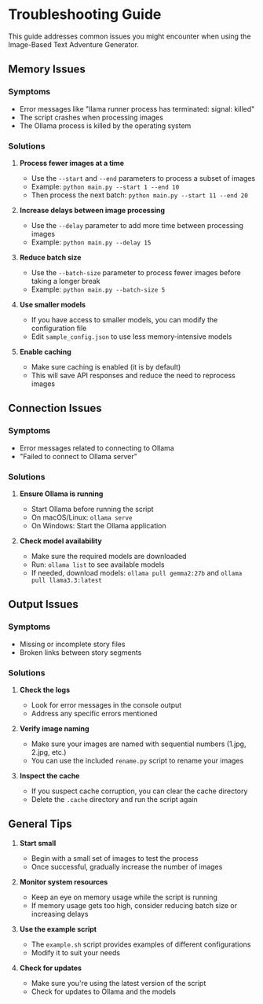 # Troubleshooting Guide

This guide addresses common issues you might encounter when using the Image-Based Text Adventure Generator.

## Memory Issues

### Symptoms
- Error messages like "llama runner process has terminated: signal: killed"
- The script crashes when processing images
- The Ollama process is killed by the operating system

### Solutions

1. **Process fewer images at a time**
   - Use the `--start` and `--end` parameters to process a subset of images
   - Example: `python main.py --start 1 --end 10`
   - Then process the next batch: `python main.py --start 11 --end 20`

2. **Increase delays between image processing**
   - Use the `--delay` parameter to add more time between processing images
   - Example: `python main.py --delay 15`

3. **Reduce batch size**
   - Use the `--batch-size` parameter to process fewer images before taking a longer break
   - Example: `python main.py --batch-size 5`

4. **Use smaller models**
   - If you have access to smaller models, you can modify the configuration file
   - Edit `sample_config.json` to use less memory-intensive models

5. **Enable caching**
   - Make sure caching is enabled (it is by default)
   - This will save API responses and reduce the need to reprocess images

## Connection Issues

### Symptoms
- Error messages related to connecting to Ollama
- "Failed to connect to Ollama server"

### Solutions

1. **Ensure Ollama is running**
   - Start Ollama before running the script
   - On macOS/Linux: `ollama serve`
   - On Windows: Start the Ollama application

2. **Check model availability**
   - Make sure the required models are downloaded
   - Run: `ollama list` to see available models
   - If needed, download models: `ollama pull gemma2:27b` and `ollama pull llama3.3:latest`

## Output Issues

### Symptoms
- Missing or incomplete story files
- Broken links between story segments

### Solutions

1. **Check the logs**
   - Look for error messages in the console output
   - Address any specific errors mentioned

2. **Verify image naming**
   - Make sure your images are named with sequential numbers (1.jpg, 2.jpg, etc.)
   - You can use the included `rename.py` script to rename your images

3. **Inspect the cache**
   - If you suspect cache corruption, you can clear the cache directory
   - Delete the `.cache` directory and run the script again

## General Tips

1. **Start small**
   - Begin with a small set of images to test the process
   - Once successful, gradually increase the number of images

2. **Monitor system resources**
   - Keep an eye on memory usage while the script is running
   - If memory usage gets too high, consider reducing batch size or increasing delays

3. **Use the example script**
   - The `example.sh` script provides examples of different configurations
   - Modify it to suit your needs

4. **Check for updates**
   - Make sure you're using the latest version of the script
   - Check for updates to Ollama and the models
